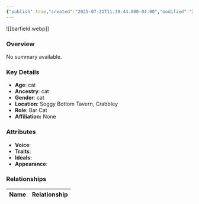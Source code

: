```yaml
---
{"publish":true,"created":"2025-07-21T11:30:44.000-04:00","modified":"2025-07-25T11:34:18.000-04:00","published":"2025-07-25T11:34:18.000-04:00","cssclasses":"","Age":"cat","Ancestry":"cat","Gender":"cat","Location":["Soggy Bottom Tavern, Crabbley"],"Role":["Bar Cat"],"Affiliation":["None"],"Appearances":["[[-The High Rollers Campaign-]]"]}
---
```



![[barfield.webp]]

### Overview
No summary available.

### Key Details
- **Age**: cat
- **Ancestry**: cat
- **Gender**: cat
- **Location**: Soggy Bottom Tavern, Crabbley
- **Role**: Bar Cat
- **Affiliation:** None

### Attributes
- **Voice**: 
- **Traits**: 
- **Ideals:** 
- **Appearance**:

### Relationships

| Name  | Relationship |
| ----- | ------------ |
